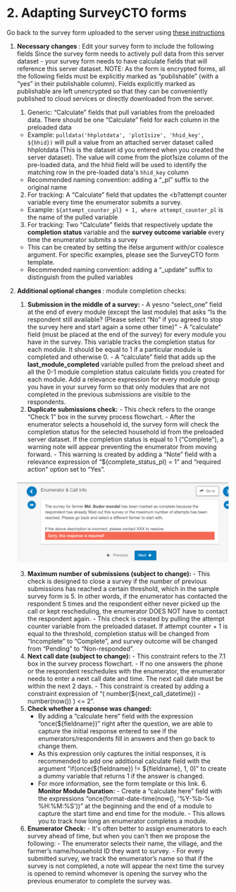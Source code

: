 
# 2. Adapting SurveyCTO forms


Go back to the survey form uploaded to the server using [these instructions]()

1. <b> Necessary changes </b>:  Edit your survey form to include the following fields
Since the survey form needs to actively pull data from this server dataset - your survey form needs to have calculate fields that will reference this server dataset.
NOTE: As the form is encrypted forms, all the following fields must be explicitly marked as “publishable” (with a “yes” in their publishable column). Fields explicitly marked as publishable are left unencrypted so that they can be conveniently published to cloud services or directly downloaded from the server.

    1. Generic: “Calculate” fields that pull variables from the preloaded data. There should be one “Calculate” field for each column in the preloaded data
      * Example:  `pulldata('hhplotdata', 'plot1size', 'hhid_key', ${hhid})` will pull a value from an attached server dataset called hhplotdata (This is the dataset id you entered when you created the server dataset). The value will come from the plot1size column of the pre-loaded data, and the hhid field will be used to identify the matching row in the pre-loaded data's `hhid_key` column
      * Recommended naming convention:  adding a “_pl” suffix to the original name

    2. For tracking: A “Calculate” field that updates the <b?attempt counter</b> variable every time the enumerator submits a survey.
    * Example: `${attempt_counter_pl} + 1, where attempt_counter_pl` is the name of the pulled variable

    3. For tracking: Two “Calculate” fields that respectively update the <b>completion status</b> variable and the <b>survey outcome variable</b> every time the enumerator submits a survey
      * This can be created by setting the ifelse argument with/or coalesce argument. For specific examples, please see the SurveyCTO form template.
      * Recommended naming convention: adding a “_update” suffix to distinguish from the pulled variables
2. <b> Additional optional changes </b> : module completion checks:
      1. <b> Submission in the middle of a survey: </b>
        - A yesno “select_one” field at the end of every module (except the last module) that asks “Is the respondent still available? (Please select “No” if you agreed to stop the survey here and start again a some other time)"
        - A “calculate” field (must be placed at the end of the survey) for every module you have in the survey. This variable tracks the completion status for each module.  It should be equal to 1 if a particular module is completed and otherwise 0.
        - A “calculate” field that adds up the <b>last_module_completed</b> variable pulled from the preload sheet and all the 0-1 module completion status calculate fields you created for each module.
        Add a relevance expression for every module group you have in your survey form so that only modules that are not completed in the previous submissions are visible to the respondents.
      2. <b>Duplicate submissions check:</b>
        - This check refers to the orange “Check 1” box in the survey process flowchart.
        - After the enumerator selects a household id, the survey form will check the completion status for the selected household id from the preloaded server dataset. If the completion status is equal to 1 (“Complete”), a warning note will appear preventing the enumerator from moving forward.
        - This warning is created by adding a “Note” field with a relevance expression of “${complete_status_pl} = 1”  and “required action” option set to “Yes”.

    <img src="https://github.com/dime-worldbank/iesurveykit/blob/initial-update/Survey%20Checks/img/image3.png"><!--- Image is read from master branch or use full URL-->

      3. <b>Maximum number of submissions (subject to change):</b>
        - This check is designed to close a survey if the number of previous submissions has reached a certain threshold, which in the sample survey form is 5. In other words, if the enumerator has contacted the respondent 5 times and the respondent either never picked up the call or kept rescheduling, the enumerator DOES NOT have to contact the respondent again.
        - This check is created by pulling the attempt counter variable from the preloaded dataset. If attempt counter + 1 is equal to the threshold, completion status will be changed from “Incomplete” to “Complete”, and survey outcome will be changed from “Pending” to “Non-responded”.
      4. <b>Next call date (subject to change):</b>
        - This constraint refers to the 7.1 box in the survey process flowchart.
        - If no one answers the phone or the respondent reschedules with the enumerator, the enumerator needs to enter a next call date and time. The next call date must be within the next 2 days.
        - This constraint is created by adding a constraint expression of “( number(${next_call_datetime}) - number(now()) ) <= 2”.
      5. <b>Check whether a response was changed:</b>
         - By adding a “calculate here” field with the expression “once(${fieldname})” right after the question, we are able to capture the initial response entered to see if the enumerators/respondents fill in answers and then go back to change them.
         - As this expression only captures the initial responses, it is recommended to add one additional calculate field with the argument “if(once(${fieldname}) != ${fieldname}, 1, 0)” to create a dummy variable that returns 1 if the answer is changed.
         - For more information, see the form template or this link.
       6. <b>Monitor Module Duration:</b>
        - Create a “calculate here” field with the expressions “once(format-date-time(now(), '%Y-%b-%e %H:%M:%S'))” at the beginning and the end of a module to capture the start time and end time for the module.
        - This allows you to track how long an enumerator completes a module.
      7. <b>Enumerator Check:</b>
        - It's often better to assign enumerators to each survey ahead of time, but when you can't then we propose the following:
        - The enumerator selects their name, the village, and the farmer’s name/household ID they want to survey.
        - For every submitted survey, we track the enumerator’s name so that if the survey is not completed, a note will appear the next time the survey is opened to remind whomever is opening the survey who the previous enumerator to complete the survey was.  
